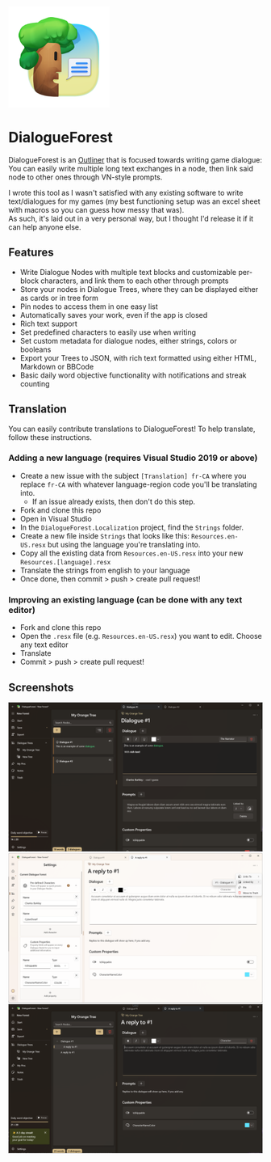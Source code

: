 ![](DialogueForest/Assets/StoreLogo.png)
# DialogueForest  

DialogueForest is an [Outliner](https://en.wikipedia.org/wiki/Outliner) that is focused towards writing game dialogue:  
You can easily write multiple long text exchanges in a node, then link said node to other ones through VN-style prompts.  

I wrote this tool as I wasn't satisfied with any existing software to write text/dialogues for my games (my best functioning setup was an excel sheet with macros so you can guess how messy that was).  
As such, it's laid out in a very personal way, but I thought I'd release it if it can help anyone else.  

## Features  

- Write Dialogue Nodes with multiple text blocks and customizable per-block characters, and link them to each other through prompts  
- Store your nodes in Dialogue Trees, where they can be displayed either as cards or in tree form  
- Pin nodes to access them in one easy list  
- Automatically saves your work, even if the app is closed  
- Rich text support  
- Set predefined characters to easily use when writing  
- Set custom metadata for dialogue nodes, either strings, colors or booleans  
- Export your Trees to JSON, with rich text formatted using either HTML, Markdown or BBCode  
- Basic daily word objective functionality with notifications and streak counting  

## Translation

You can easily contribute translations to DialogueForest! To help translate, follow these instructions.

### Adding a new language (requires Visual Studio 2019 or above)
- Create a new issue with the subject `[Translation] fr-CA` where you replace `fr-CA` with whatever language-region code you'll be translating into.
    - If an issue already exists, then don't do this step.
- Fork and clone this repo
- Open in Visual Studio
- In the `DialogueForest.Localization` project, find the `Strings` folder.
- Create a new file inside `Strings` that looks like this: `Resources.en-US.resx` but using the language you're translating into.
- Copy all the existing data from `Resources.en-US.resx` into your new `Resources.[language].resx`
- Translate the strings from english to your language
- Once done, then commit > push > create pull request!

### Improving an existing language (can be done with any text editor)
- Fork and clone this repo
- Open the `.resx` file (e.g. `Resources.en-US.resx`) you want to edit. Choose any text editor
- Translate
- Commit > push > create pull request!

## Screenshots

![](Assets/Screenshot_1.png)  
![](Assets/Screenshot_2.png)  
![](Assets/Screenshot_3.png)  